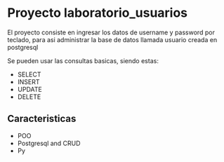 # Proyecto laboratorio_usuarios
El proyecto consiste en ingresar los datos de username y password por teclado, para asi administrar la base de datos llamada usuario creada en postgresql

Se pueden usar las consultas basicas, siendo estas:

- SELECT
- INSERT
- UPDATE
- DELETE

## Caracteristicas
- POO
- Postgresql and CRUD
- Py
